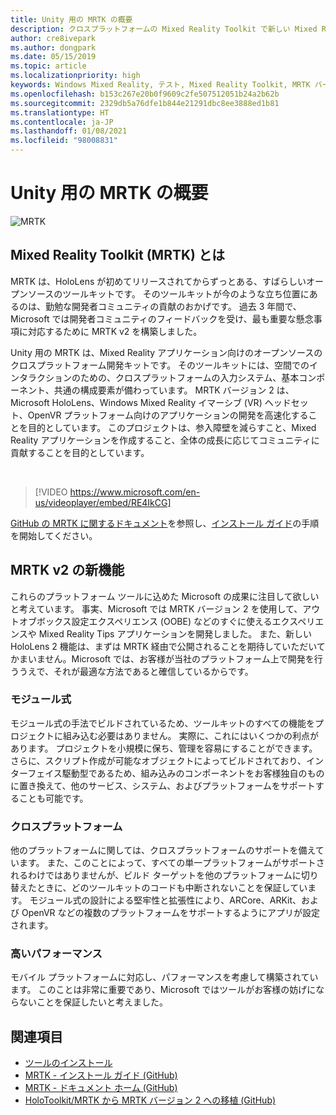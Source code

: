 ```yaml
---
title: Unity 用の MRTK の概要
description: クロスプラットフォームの Mixed Reality Toolkit で新しい Mixed Reality 開発者に提供されるすべてのものの概要を説明します。
author: cre8ivepark
ms.author: dongpark
ms.date: 05/15/2019
ms.topic: article
ms.localizationpriority: high
keywords: Windows Mixed Reality, テスト, Mixed Reality Toolkit, MRTK バージョン 2, MRTK, ツール, SDK, HoloLens, HoloLens 2, Mixed Reality ヘッドセット, Windows Mixed Reality ヘッドセット, 仮想現実ヘッドセット, クロスプラットフォーム
ms.openlocfilehash: b153c267e20b0f9609c2fe507512051b24a2b62b
ms.sourcegitcommit: 2329db5a76dfe1b844e21291dbc8ee3888ed1b81
ms.translationtype: HT
ms.contentlocale: ja-JP
ms.lasthandoff: 01/08/2021
ms.locfileid: "98008831"
---
```

# <a name="introducing-mrtk-for-unity"></a>Unity 用の MRTK の概要

![MRTK](../../design/images/MRTK_UX_Hero.png)

## <a name="what-is-mixed-reality-toolkit-mrtk"></a>Mixed Reality Toolkit (MRTK) とは

MRTK は、HoloLens が初めてリリースされてからずっとある、すばらしいオープンソースのツールキットです。 そのツールキットが今のような立ち位置にあるのは、勤勉な開発者コミュニティの貢献のおかげです。 過去 3 年間で、Microsoft では開発者コミュニティのフィードバックを受け、最も重要な懸念事項に対応するために MRTK v2 を構築しました。  

Unity 用の MRTK は、Mixed Reality アプリケーション向けのオープンソースのクロスプラットフォーム開発キットです。 そのツールキットには、空間でのインタラクションのための、クロスプラットフォームの入力システム、基本コンポーネント、共通の構成要素が備わっています。 MRTK バージョン 2 は、Microsoft HoloLens、Windows Mixed Reality イマーシブ (VR) ヘッドセット、OpenVR プラットフォーム向けのアプリケーションの開発を高速化することを目的としています。 このプロジェクトは、参入障壁を減らすこと、Mixed Reality アプリケーションを作成すること、全体の成長に応じてコミュニティに貢献することを目的としています。

<br>

> [!VIDEO https://www.microsoft.com/en-us/videoplayer/embed/RE4IkCG]

[GitHub の MRTK に関するドキュメント](https://microsoft.github.io/MixedRealityToolkit-Unity/README.html)を参照し、[インストール ガイド](https://microsoft.github.io/MixedRealityToolkit-Unity/Documentation/Installation.html)の手順を開始してください。


## <a name="new-with-mrtk-v2"></a>MRTK v2 の新機能

これらのプラットフォーム ツールに込めた Microsoft の成果に注目して欲しいと考えています。  事実、Microsoft では MRTK バージョン 2 を使用して、アウトオブボックス設定エクスペリエンス (OOBE) などのすぐに使えるエクスペリエンスや Mixed Reality Tips アプリケーションを開発しました。 また、新しい HoloLens 2 機能は、まずは MRTK 経由で公開されることを期待していただいてかまいません。Microsoft では、お客様が当社のプラットフォーム上で開発を行ううえで、それが最適な方法であると確信しているからです。 

### <a name="modular"></a>モジュール式

モジュール式の手法でビルドされているため、ツールキットのすべての機能をプロジェクトに組み込む必要はありません。  実際に、これにはいくつかの利点があります。  プロジェクトを小規模に保ち、管理を容易にすることができます。  さらに、スクリプト作成が可能なオブジェクトによってビルドされており、インターフェイス駆動型であるため、組み込みのコンポーネントをお客様独自のものに置き換えて、他のサービス、システム、およびプラットフォームをサポートすることも可能です。

### <a name="cross-platform"></a>クロスプラットフォーム

他のプラットフォームに関しては、クロスプラットフォームのサポートを備えています。  また、このことによって、すべての単一プラットフォームがサポートされるわけではありませんが、ビルド ターゲットを他のプラットフォームに切り替えたときに、どのツールキットのコードも中断されないことを保証しています。  モジュール式の設計による堅牢性と拡張性により、ARCore、ARKit、および OpenVR などの複数のプラットフォームをサポートするようにアプリが設定されます。

### <a name="performant"></a>高いパフォーマンス

モバイル プラットフォームに対応し、パフォーマンスを考慮して構築されています。  このことは非常に重要であり、Microsoft ではツールがお客様の妨げにならないことを保証したいと考えました。

## <a name="see-also"></a>関連項目

* [ツールのインストール](../install-the-tools.md)
* [MRTK - インストール ガイド (GitHub)](https://microsoft.github.io/MixedRealityToolkit-Unity/Documentation/Installation.html)
* [MRTK - ドキュメント ホーム (GitHub)](https://microsoft.github.io/MixedRealityToolkit-Unity/README.html)
* [HoloToolkit/MRTK から MRTK バージョン 2 への移植 (GitHub)](https://microsoft.github.io/MixedRealityToolkit-Unity/Documentation/HTKToMRTKPortingGuide.html)
